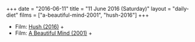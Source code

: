 +++
date = "2016-06-11"
title = "11 June 2016 (Saturday)"
layout = "daily-diet"
films = ["a-beautiful-mind-2001", "hush-2016"]
+++


* Film: [Hush (2016)](/films/hush-2016) +
* Film: [A Beautiful Mind (2001)](/films/a-beautiful-mind-2001) +